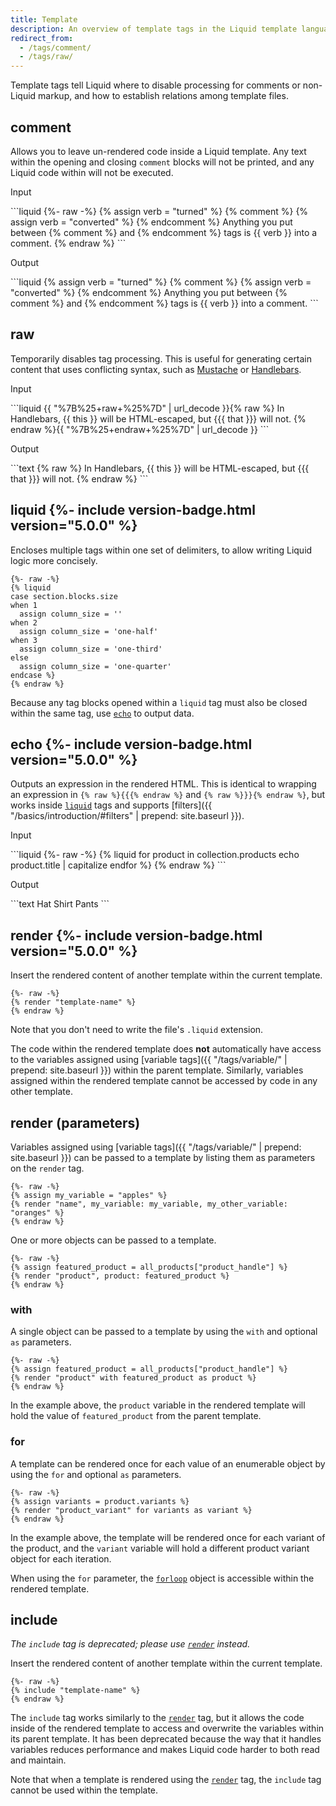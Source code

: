 ```yaml
---
title: Template
description: An overview of template tags in the Liquid template language.
redirect_from:
  - /tags/comment/
  - /tags/raw/
---
```


Template tags tell Liquid where to disable processing for comments or non-Liquid markup, and how to establish relations among template files.

## comment

Allows you to leave un-rendered code inside a Liquid template. Any text within the opening and closing `comment` blocks will not be printed, and any Liquid code within will not be executed.

<p class="code-label">Input</p>
```liquid
{%- raw -%}
{% assign verb = "turned" %}
{% comment %}
{% assign verb = "converted" %}
{% endcomment %}
Anything you put between {% comment %} and {% endcomment %} tags
is {{ verb }} into a comment.
{% endraw %}
```

<p class="code-label">Output</p>
```liquid
{% assign verb = "turned" %}
{% comment %}
{% assign verb = "converted" %}
{% endcomment %}
Anything you put between {% comment %} and {% endcomment %} tags
is {{ verb }} into a comment.
```

## raw

Temporarily disables tag processing. This is useful for generating certain content that uses conflicting syntax, such as [Mustache](https://mustache.github.io/) or [Handlebars](https://handlebarsjs.com/).

<p class="code-label">Input</p>
```liquid
{{ "%7B%25+raw+%25%7D" | url_decode }}{% raw %}
In Handlebars, {{ this }} will be HTML-escaped, but {{{ that }}} will not.
{% endraw %}{{ "%7B%25+endraw+%25%7D" | url_decode }}
```

<p class="code-label">Output</p>
```text
{% raw %}
In Handlebars, {{ this }} will be HTML-escaped, but {{{ that }}} will not.
{% endraw %}
```

## liquid {%- include version-badge.html version="5.0.0" %}

Encloses multiple tags within one set of delimiters, to allow writing Liquid logic more concisely.

```liquid
{%- raw -%}
{% liquid
case section.blocks.size
when 1
  assign column_size = ''
when 2
  assign column_size = 'one-half'
when 3
  assign column_size = 'one-third'
else
  assign column_size = 'one-quarter'
endcase %}
{% endraw %}
```

Because any tag blocks opened within a `liquid` tag must also be closed within the same tag, use [`echo`](#echo) to output data.

## echo {%- include version-badge.html version="5.0.0" %}

Outputs an expression in the rendered HTML. This is identical to wrapping an expression in `{% raw %}{{{% endraw %}` and `{% raw %}}}{% endraw %}`, but works inside [`liquid`](#liquid) tags and supports [filters]({{ "/basics/introduction/#filters" | prepend: site.baseurl }}).

<p class="code-label">Input</p>
```liquid
{%- raw -%}
{% liquid
for product in collection.products
  echo product.title | capitalize
endfor %}
{% endraw %}
```

<p class="code-label">Output</p>
```text
Hat Shirt Pants
```

## render {%- include version-badge.html version="5.0.0" %}

Insert the rendered content of another template within the current template.

```liquid
{%- raw -%}
{% render "template-name" %}
{% endraw %}
```

Note that you don't need to write the file's `.liquid` extension.

The code within the rendered template does **not** automatically have access to the variables assigned using [variable tags]({{ "/tags/variable/" | prepend: site.baseurl }}) within the parent template. Similarly, variables assigned within the rendered template cannot be accessed by code in any other template.

## render (parameters)

Variables assigned using [variable tags]({{ "/tags/variable/" | prepend: site.baseurl }}) can be passed to a template by listing them as parameters on the `render` tag.

```liquid
{%- raw -%}
{% assign my_variable = "apples" %}
{% render "name", my_variable: my_variable, my_other_variable: "oranges" %}
{% endraw %}
```

One or more objects can be passed to a template.

```liquid
{%- raw -%}
{% assign featured_product = all_products["product_handle"] %}
{% render "product", product: featured_product %}
{% endraw %}
```

### with

A single object can be passed to a template by using the `with` and optional `as` parameters.

```liquid
{%- raw -%}
{% assign featured_product = all_products["product_handle"] %}
{% render "product" with featured_product as product %}
{% endraw %}
```

In the example above, the `product` variable in the rendered template will hold the value of `featured_product` from the parent template.

### for

A template can be rendered once for each value of an enumerable object by using the `for` and optional `as` parameters.

```liquid
{%- raw -%}
{% assign variants = product.variants %}
{% render "product_variant" for variants as variant %}
{% endraw %}
```

In the example above, the template will be rendered once for each variant of the product, and the `variant` variable will hold a different product variant object for each iteration.

When using the `for` parameter, the [`forloop`](https://shopify.dev/docs/themes/liquid/reference/objects/for-loops) object is accessible within the rendered template.

## include

_The `include` tag is deprecated; please use [`render`](#render) instead._

Insert the rendered content of another template within the current template.

```liquid
{%- raw -%}
{% include "template-name" %}
{% endraw %}
```

The `include` tag works similarly to the [`render`](#render) tag, but it allows the code inside of the rendered template to access and overwrite the variables within its parent template. It has been deprecated because the way that it handles variables reduces performance and makes Liquid code harder to both read and maintain.

Note that when a template is rendered using the [`render`](#render) tag, the `include` tag cannot be used within the template.
